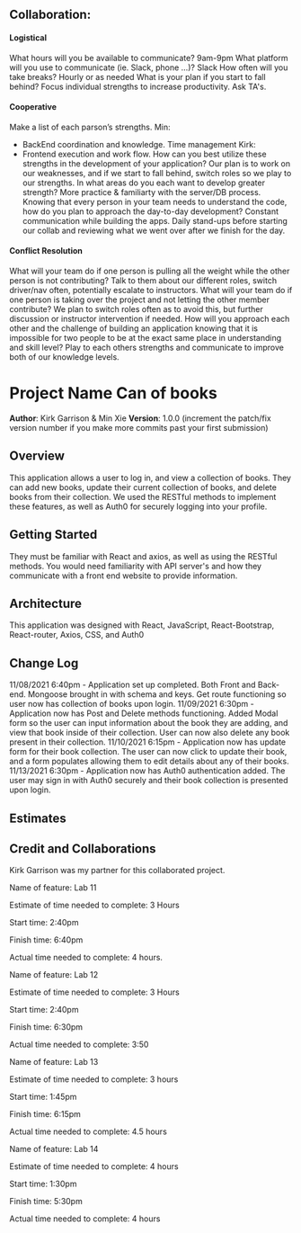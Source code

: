 ## Collaboration:

#### Logistical
What hours will you be available to communicate?
9am-9pm
What platform will you use to communicate (ie. Slack, phone …)?
Slack
How often will you take breaks?
Hourly or as needed
What is your plan if you start to fall behind?
Focus individual strengths to increase productivity. Ask TA's.
#### Cooperative
Make a list of each parson’s strengths.
Min:
- BackEnd coordination and knowledge. Time management
Kirk:
- Frontend execution and work flow.
How can you best utilize these strengths in the development of your application?
Our plan is to work on our weaknesses, and if we start to fall behind, switch roles so we play to our strengths.
In what areas do you each want to develop greater strength?
More practice & familiarty with the server/DB process.
Knowing that every person in your team needs to understand the code, how do you plan to approach the day-to-day development?
Constant communication while building the apps. Daily stand-ups before starting our collab and reviewing what we went over after we finish for the day.
#### Conflict Resolution
What will your team do if one person is pulling all the weight while the other person is not contributing?
Talk to them about our different roles, switch driver/nav often, potentially escalate to instructors.
What will your team do if one person is taking over the project and not letting the other member contribute?
We plan to switch roles often as to avoid this, but further discussion or instructor intervention if needed.
How will you approach each other and the challenge of building an application knowing that it is impossible for two people to be at the exact same place in understanding and skill level?
Play to each others strengths and communicate to improve both of our knowledge levels.


# Project Name Can of books

**Author**: Kirk Garrison & Min Xie
**Version**: 1.0.0 (increment the patch/fix version number if you make more commits past your first submission)

## Overview
<!-- Provide a high level overview of what this application is and why you are building it, beyond the fact that it's an assignment for this class. (i.e. What's your problem domain?) -->
This application allows a user to log in, and view a collection of books. They can add new books, update their current collection of books, and delete books from their collection. 
We used the RESTful methods to implement these features, as well as Auth0 for securely logging into your profile.

## Getting Started
<!-- What are the steps that a user must take in order to build this app on their own machine and get it running? -->
They must be familiar with React and axios, as well as using the RESTful methods. You would need familiarity with API server's and how they communicate with a front end website to provide information.

## Architecture
<!-- Provide a detailed description of the application design. What technologies (languages, libraries, etc) you're using, and any other relevant design information. -->
This application was designed with React, JavaScript, React-Bootstrap, React-router, Axios, CSS, and Auth0

## Change Log
<!-- Use this area to document the iterative changes made to your application as each feature is successfully implemented. Use time stamps. Here's an example:

01-01-2001 4:59pm - Application now has a fully-functional express server, with a GET route for the location resource. -->
11/08/2021 6:40pm - Application set up completed. Both Front and Back-end. Mongoose brought in with schema and keys.
Get route functioning so user now has collection of books upon login.
11/09/2021 6:30pm - Application now has Post and Delete methods functioning. Added Modal form so the user can input information about the book they are adding, and view that book inside of their collection. User can now also delete any book present in their collection.
11/10/2021 6:15pm - Application now has update form for their book collection. The user can now click to update their book, and a form populates allowing them to edit details about any of their books.
11/13/2021 6:30pm - Application now has Auth0 authentication added. The user may sign in with Auth0 securely and their book collection is presented upon login.

## Estimates
<!-- See below -->

## Credit and Collaborations
<!-- Give credit (and a link) to other people or resources that helped you build this application. -->
Kirk Garrison was my partner for this collaborated project.



Name of feature: Lab 11

Estimate of time needed to complete: 3 Hours

Start time: 2:40pm

Finish time: 6:40pm

Actual time needed to complete: 4 hours.

Name of feature: Lab 12

Estimate of time needed to complete: 3 Hours

Start time: 2:40pm

Finish time: 6:30pm

Actual time needed to complete: 3:50

Name of feature: Lab 13

Estimate of time needed to complete: 3 hours

Start time: 1:45pm

Finish time: 6:15pm

Actual time needed to complete: 4.5 hours

Name of feature: Lab 14

Estimate of time needed to complete: 4 hours

Start time: 1:30pm

Finish time: 5:30pm

Actual time needed to complete: 4 hours
